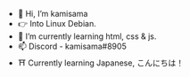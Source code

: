 - 👋 Hi, I’m kamisama
- 👉 Into Linux Debian.
- 🌱 I’m currently learning html, css & js.
- 📫 Discord - kamisama#8905 
- ⛩️ Currently learning Japanese, こんにちは！

<!---
hashcat80085/hashcat80085 is a ✨ special ✨ repository because its `README.md` (this file) appears on your GitHub profile.
You can click the Preview link to take a look at your changes.
--->
